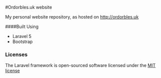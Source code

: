 #Ordorbles.uk website

My personal website repository, as hosted on http://ordorbles.uk

####Built Using
+ Laravel 5 
+ Bootstrap

### Licenses 

The Laravel framework is open-sourced software licensed under the [MIT license](http://opensource.org/licenses/MIT)
